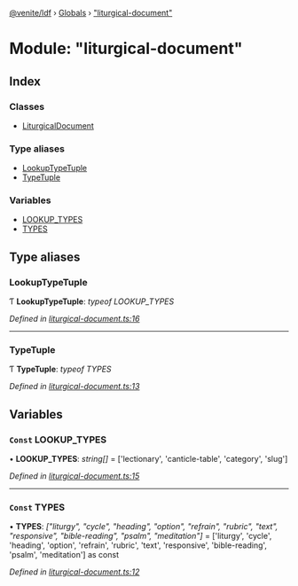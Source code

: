 [@venite/ldf](../README.md) › [Globals](../globals.md) › ["liturgical-document"](_liturgical_document_.md)

# Module: "liturgical-document"

## Index

### Classes

* [LiturgicalDocument](../classes/_liturgical_document_.liturgicaldocument.md)

### Type aliases

* [LookupTypeTuple](_liturgical_document_.md#lookuptypetuple)
* [TypeTuple](_liturgical_document_.md#typetuple)

### Variables

* [LOOKUP_TYPES](_liturgical_document_.md#const-lookup_types)
* [TYPES](_liturgical_document_.md#const-types)

## Type aliases

###  LookupTypeTuple

Ƭ **LookupTypeTuple**: *typeof LOOKUP_TYPES*

*Defined in [liturgical-document.ts:16](https://github.com/gbj/venite/blob/2028f78/ldf/src/liturgical-document.ts#L16)*

___

###  TypeTuple

Ƭ **TypeTuple**: *typeof TYPES*

*Defined in [liturgical-document.ts:13](https://github.com/gbj/venite/blob/2028f78/ldf/src/liturgical-document.ts#L13)*

## Variables

### `Const` LOOKUP_TYPES

• **LOOKUP_TYPES**: *string[]* = ['lectionary', 'canticle-table', 'category', 'slug']

*Defined in [liturgical-document.ts:15](https://github.com/gbj/venite/blob/2028f78/ldf/src/liturgical-document.ts#L15)*

___

### `Const` TYPES

• **TYPES**: *["liturgy", "cycle", "heading", "option", "refrain", "rubric", "text", "responsive", "bible-reading", "psalm", "meditation"]* = ['liturgy', 'cycle', 'heading', 'option', 'refrain', 'rubric', 'text', 'responsive', 'bible-reading', 'psalm', 'meditation'] as const

*Defined in [liturgical-document.ts:12](https://github.com/gbj/venite/blob/2028f78/ldf/src/liturgical-document.ts#L12)*
